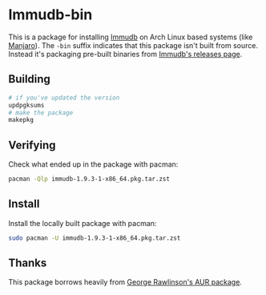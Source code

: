 # Immudb-bin
This is a package for installing [Immudb](https://immudb.io/) on Arch Linux based systems (like [Manjaro](https://manjaro.org/)).
The `-bin` suffix indicates that this package isn't built from source. Instead it's packaging pre-built binaries from [Immudb's releases page](https://github.com/codenotary/immudb/releases).

## Building

```sh
# if you've updated the version
updpgksums
# make the package
makepkg
```
## Verifying
Check what ended up in the package with pacman:
```sh
pacman -Qlp immudb-1.9.3-1-x86_64.pkg.tar.zst
```

## Install
Install the locally built package with pacman:
```sh
sudo pacman -U immudb-1.9.3-1-x86_64.pkg.tar.zst
```


## Thanks
This package borrows heavily from [George Rawlinson's AUR package](https://aur.archlinux.org/packages/immudb).
